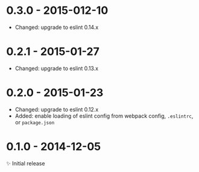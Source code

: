 # 0.3.0 - 2015-012-10

- Changed: upgrade to eslint 0.14.x

# 0.2.1 - 2015-01-27

- Changed: upgrade to eslint 0.13.x

# 0.2.0 - 2015-01-23

- Changed: upgrade to eslint 0.12.x
- Added: enable loading of eslint config from webpack config, `.eslintrc`, or `package.json`

# 0.1.0 - 2014-12-05

✨ Initial release
